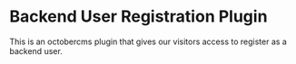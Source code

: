 # Backend User Registration Plugin

This is an octobercms plugin that gives our visitors access to register as a backend user.